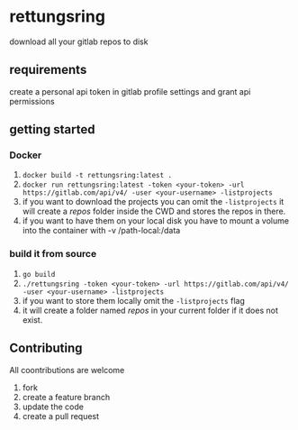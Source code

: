 # rettungsring
download all your gitlab repos to disk

## requirements

create a personal api token in gitlab profile settings and grant api permissions

## getting started

### Docker

1. `docker build -t rettungsring:latest .`
2. `docker run rettungsring:latest -token <your-token> -url https://gitlab.com/api/v4/ -user <your-username> -listprojects`
3. if you want to download the projects you can omit the `-listprojects` it will create a *repos* folder inside the CWD and stores the repos in there.
4. if you want to have them on your local disk you have to mount a volume into the container with -v /path-local:/data

### build it from source

1. `go build`
2. `./rettungsring -token <your-token> -url https://gitlab.com/api/v4/ -user <your-username> -listprojects`
3. if you want to store them locally omit the `-listprojects` flag
4. it will create a folder named *repos* in your current folder if it does not exist.

## Contributing

All coontributions are welcome

1. fork
2. create a feature branch
3. update the code
4. create a pull request
